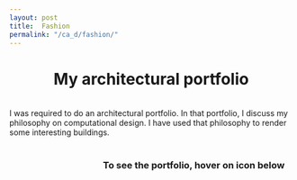 ```yaml
---
layout: post
title:  Fashion 
permalink: "/ca_d/fashion/"
---
```


<div class="w3-row">
    <h1 style="text-align:center">My architectural portfolio</h1>
      <p class = "justify">
<br>
I was required to do an architectural portfolio. In that portfolio, I discuss my philosophy on computational design. I have used that philosophy to render some interesting buildings. 

<br>
<br>

<div class="row w3-center"  style="margin-top:20px">
    <div class="w3-third w3-center" style="margin-left:33%">
    <h3 >To see the portfolio, hover on icon below</h3><br>
    <a href="/portfolio/assets/pdf/Nsiempba_Portfolio.pdf" target="_blank" >
    <i class="fa fa-building-o big" style="font-size:120px"></i>
    </a>
    </div>
</div>



